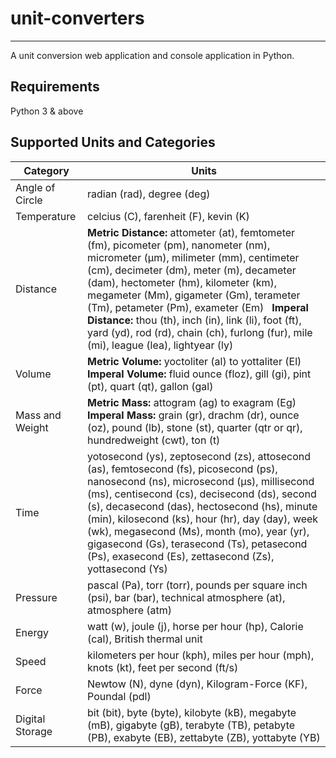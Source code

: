# unit-converters

---

A unit conversion web application and console application in Python.

## Requirements

Python 3 & above

## Supported Units and Categories

| Category | Units |
| -------- | ----- |
| Angle of Circle | radian (rad), degree (deg) |
| Temperature | celcius (C), farenheit (F), kevin (K) |
| Distance | **Metric Distance:** attometer (at), femtometer (fm), picometer (pm), nanometer (nm), micrometer (&mu;m), milimeter (mm), centimeter (cm), decimeter (dm), meter (m), decameter (dam), hectometer (hm), kilometer (km), megameter (Mm), gigameter (Gm), terameter (Tm), petameter (Pm), exameter (Em) &nbsp; **Imperal Distance:** thou (th), inch (in), link (li), foot (ft), yard (yd), rod (rd), chain (ch), furlong (fur), mile (mi), league (lea), lightyear (ly) |
| Volume | **Metric Volume:** yoctoliter (al) to yottaliter (El) **Imperal Volume:** fluid ounce (floz), gill (gi), pint (pt), quart (qt), gallon (gal) |
| Mass and Weight | **Metric Mass:** attogram (ag) to exagram (Eg) **Imperal Mass:** grain (gr), drachm (dr), ounce (oz), pound (lb), stone (st), quarter (qtr or qr), hundredweight (cwt), ton (t) |
| Time | yotosecond (ys), zeptosecond (zs), attosecond (as), femtosecond (fs), picosecond (ps), nanosecond (ns), microsecond (&mu;s), millisecond (ms), centisecond (cs), decisecond (ds), second (s), decasecond (das), hectosecond (hs), minute (min), kilosecond (ks), hour (hr), day (day), week (wk), megasecond (Ms), month (mo), year (yr), gigasecond (Gs), terasecond (Ts), petasecond (Ps), exasecond (Es), zettasecond (Zs), yottasecond (Ys) |
| Pressure | pascal (Pa), torr (torr), pounds per square inch (psi), bar (bar), technical atmosphere (at), atmosphere (atm) |
| Energy | watt (w), joule (j), horse per hour (hp), Calorie (cal), British thermal unit |
| Speed | kilometers per hour (kph), miles per hour (mph), knots (kt), feet per second (ft/s) |
| Force | Newtow (N), dyne (dyn), Kilogram-Force (KF), Poundal (pdl) |
| Digital Storage | bit (bit), byte (byte), kilobyte (kB), megabyte (mB), gigabyte (gB), terabyte (TB), petabyte (PB), exabyte (EB), zettabyte (ZB), yottabyte (YB)
